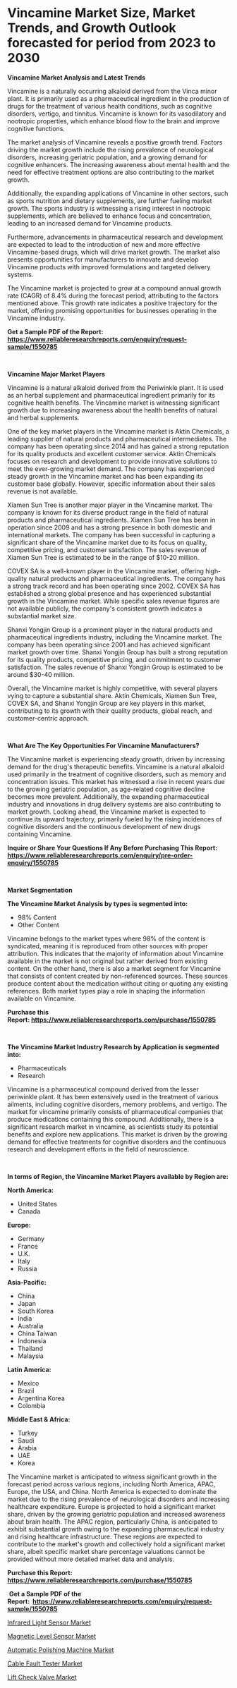 <p><h1>Vincamine Market Size, Market Trends, and Growth Outlook forecasted for period from 2023 to 2030</h1></p><p><strong>Vincamine Market Analysis and Latest Trends</strong></p>
<p><p>Vincamine is a naturally occurring alkaloid derived from the Vinca minor plant. It is primarily used as a pharmaceutical ingredient in the production of drugs for the treatment of various health conditions, such as cognitive disorders, vertigo, and tinnitus. Vincamine is known for its vasodilatory and nootropic properties, which enhance blood flow to the brain and improve cognitive functions.</p><p>The market analysis of Vincamine reveals a positive growth trend. Factors driving the market growth include the rising prevalence of neurological disorders, increasing geriatric population, and a growing demand for cognitive enhancers. The increasing awareness about mental health and the need for effective treatment options are also contributing to the market growth.</p><p>Additionally, the expanding applications of Vincamine in other sectors, such as sports nutrition and dietary supplements, are further fueling market growth. The sports industry is witnessing a rising interest in nootropic supplements, which are believed to enhance focus and concentration, leading to an increased demand for Vincamine products.</p><p>Furthermore, advancements in pharmaceutical research and development are expected to lead to the introduction of new and more effective Vincamine-based drugs, which will drive market growth. The market also presents opportunities for manufacturers to innovate and develop Vincamine products with improved formulations and targeted delivery systems.</p><p>The Vincamine market is projected to grow at a compound annual growth rate (CAGR) of 8.4% during the forecast period, attributing to the factors mentioned above. This growth rate indicates a positive trajectory for the market, offering promising opportunities for businesses operating in the Vincamine industry.</p></p>
<p><strong>Get a Sample PDF of the Report:&nbsp; <a href="https://www.reliableresearchreports.com/enquiry/request-sample/1550785">https://www.reliableresearchreports.com/enquiry/request-sample/1550785</a></strong></p>
<p>&nbsp;</p>
<p><strong>Vincamine Major Market Players</strong></p>
<p><p>Vincamine is a natural alkaloid derived from the Periwinkle plant. It is used as an herbal supplement and pharmaceutical ingredient primarily for its cognitive health benefits. The Vincamine market is witnessing significant growth due to increasing awareness about the health benefits of natural and herbal supplements.</p><p>One of the key market players in the Vincamine market is Aktin Chemicals, a leading supplier of natural products and pharmaceutical intermediates. The company has been operating since 2014 and has gained a strong reputation for its quality products and excellent customer service. Aktin Chemicals focuses on research and development to provide innovative solutions to meet the ever-growing market demand. The company has experienced steady growth in the Vincamine market and has been expanding its customer base globally. However, specific information about their sales revenue is not available.</p><p>Xiamen Sun Tree is another major player in the Vincamine market. The company is known for its diverse product range in the field of natural products and pharmaceutical ingredients. Xiamen Sun Tree has been in operation since 2009 and has a strong presence in both domestic and international markets. The company has been successful in capturing a significant share of the Vincamine market due to its focus on quality, competitive pricing, and customer satisfaction. The sales revenue of Xiamen Sun Tree is estimated to be in the range of $10-20 million.</p><p>COVEX SA is a well-known player in the Vincamine market, offering high-quality natural products and pharmaceutical ingredients. The company has a strong track record and has been operating since 2002. COVEX SA has established a strong global presence and has experienced substantial growth in the Vincamine market. While specific sales revenue figures are not available publicly, the company's consistent growth indicates a substantial market size.</p><p>Shanxi Yongjin Group is a prominent player in the natural products and pharmaceutical ingredients industry, including the Vincamine market. The company has been operating since 2001 and has achieved significant market growth over time. Shanxi Yongjin Group has built a strong reputation for its quality products, competitive pricing, and commitment to customer satisfaction. The sales revenue of Shanxi Yongjin Group is estimated to be around $30-40 million.</p><p>Overall, the Vincamine market is highly competitive, with several players vying to capture a substantial share. Aktin Chemicals, Xiamen Sun Tree, COVEX SA, and Shanxi Yongjin Group are key players in this market, contributing to its growth with their quality products, global reach, and customer-centric approach.</p></p>
<p>&nbsp;</p>
<p><strong>What Are The Key Opportunities For Vincamine Manufacturers?</strong></p>
<p><p>The Vincamine market is experiencing steady growth, driven by increasing demand for the drug's therapeutic benefits. Vincamine is a natural alkaloid used primarily in the treatment of cognitive disorders, such as memory and concentration issues. This market has witnessed a rise in recent years due to the growing geriatric population, as age-related cognitive decline becomes more prevalent. Additionally, the expanding pharmaceutical industry and innovations in drug delivery systems are also contributing to market growth. Looking ahead, the Vincamine market is expected to continue its upward trajectory, primarily fueled by the rising incidences of cognitive disorders and the continuous development of new drugs containing Vincamine.</p></p>
<p><strong>Inquire or Share Your Questions If Any Before Purchasing This Report: <a href="https://www.reliableresearchreports.com/enquiry/pre-order-enquiry/1550785">https://www.reliableresearchreports.com/enquiry/pre-order-enquiry/1550785</a></strong></p>
<p>&nbsp;</p>
<p><strong>Market Segmentation</strong></p>
<p><strong>The Vincamine Market Analysis by types is segmented into:</strong></p>
<p><ul><li>98% Content</li><li>Other Content</li></ul></p>
<p><p>Vincamine belongs to the market types where 98% of the content is syndicated, meaning it is reproduced from other sources with proper attribution. This indicates that the majority of information about Vincamine available in the market is not original but rather derived from existing content. On the other hand, there is also a market segment for Vincamine that consists of content created by non-referenced sources. These sources produce content about the medication without citing or quoting any existing references. Both market types play a role in shaping the information available on Vincamine.</p></p>
<p><strong>Purchase this Report:&nbsp;<a href="https://www.reliableresearchreports.com/purchase/1550785">https://www.reliableresearchreports.com/purchase/1550785</a></strong></p>
<p>&nbsp;</p>
<p><strong>The Vincamine Market Industry Research by Application is segmented into:</strong></p>
<p><ul><li>Pharmaceuticals</li><li>Research</li></ul></p>
<p><p>Vincamine is a pharmaceutical compound derived from the lesser periwinkle plant. It has been extensively used in the treatment of various ailments, including cognitive disorders, memory problems, and vertigo. The market for vincamine primarily consists of pharmaceutical companies that produce medications containing this compound. Additionally, there is a significant research market in vincamine, as scientists study its potential benefits and explore new applications. This market is driven by the growing demand for effective treatments for cognitive disorders and the continuous research and development efforts in the field of neuroscience.</p></p>
<p>&nbsp;</p>
<p><strong>In terms of Region, the Vincamine Market Players available by Region are:</strong></p>
<p>
    <p> <strong> North America: </strong>
        <ul>
            <li>United States</li>
            <li>Canada</li>
        </ul>
        </p> 
    <p> <strong> Europe: </strong>
        <ul>
            <li>Germany</li>
            <li>France</li>
            <li>U.K.</li>
            <li>Italy</li>
            <li>Russia</li>
        </ul>
        </p> 
    <p> <strong> Asia-Pacific: </strong>
        <ul>
            <li>China</li>
            <li>Japan</li>
            <li>South Korea</li>
            <li>India</li>
            <li>Australia</li>
            <li>China Taiwan</li>
            <li>Indonesia</li>
            <li>Thailand</li>
            <li>Malaysia</li>
        </ul>
        </p> 
    <p> <strong> Latin America: </strong>
        <ul>
            <li>Mexico</li>
            <li>Brazil</li>
            <li>Argentina Korea</li>
            <li>Colombia</li>
        </ul>
        </p> 
    <p> <strong> Middle East & Africa: </strong>
        <ul>
            <li>Turkey</li>
            <li>Saudi</li>
            <li>Arabia</li>
            <li>UAE</li>
            <li>Korea</li>
        </ul>
    </p>
    </p>
<p><p>The Vincamine market is anticipated to witness significant growth in the forecast period across various regions, including North America, APAC, Europe, the USA, and China. North America is expected to dominate the market due to the rising prevalence of neurological disorders and increasing healthcare expenditure. Europe is projected to hold a significant market share, driven by the growing geriatric population and increased awareness about brain health. The APAC region, particularly China, is anticipated to exhibit substantial growth owing to the expanding pharmaceutical industry and rising healthcare infrastructure. These regions are expected to contribute to the market's growth and collectively hold a significant market share, albeit specific market share percentage valuations cannot be provided without more detailed market data and analysis.</p></p>
<p><strong>Purchase this Report: <a href="https://www.reliableresearchreports.com/purchase/1550785">https://www.reliableresearchreports.com/purchase/1550785</a></strong></p>
<p>&nbsp;<strong>Get a Sample PDF of the Report:&nbsp;&nbsp;<a href="https://www.reliableresearchreports.com/enquiry/request-sample/1550785">https://www.reliableresearchreports.com/enquiry/request-sample/1550785</a></strong></p>
<p><strong></strong></p>
<p><p><a href="https://medium.com/@marvinhug741/infrared-light-sensor-market-the-key-to-successful-business-strategy-forecast-till-2030-530cd5ebe457">Infrared Light Sensor Market</a></p><p><a href="https://medium.com/@horlandkidd/magnetic-level-sensor-market-research-report-its-history-and-forecast-2023-to-2030-0b770208dbe7">Magnetic Level Sensor Market</a></p><p><a href="https://medium.com/@jerrodhilll68/automatic-polishing-machine-market-outlook-industry-overview-and-forecast-2023-to-2030-8f0836a73eda">Automatic Polishing Machine Market</a></p><p><a href="https://medium.com/@royalhoeger626/cable-fault-tester-market-outlook-industry-overview-and-forecast-2023-to-2030-67d9c16173e2">Cable Fault Tester Market</a></p><p><a href="https://medium.com/@birdielynch645/lift-check-valve-market-size-and-market-trends-complete-industry-overview-2023-to-2030-3605c9f41d15">Lift Check Valve Market</a></p></p>